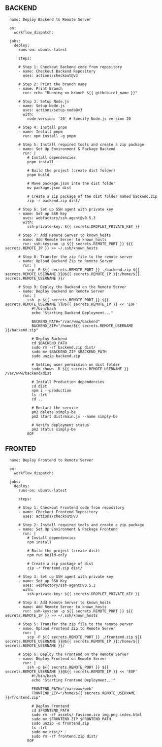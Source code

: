 BACKEND
-------

      name: Deploy Backend to Remote Server
      
      on:
        workflow_dispatch:
      
      jobs:
        deploy:
          runs-on: ubuntu-latest
      
          steps:
      
          # Step 1: Checkout Backend code from repository
          - name: Checkout Backend Repository
            uses: actions/checkout@v3
      
          # Step 2: Print the branch name
          - name: Print Branch
            run: echo "Running on branch ${{ github.ref_name }}"
      
          # Step 3: Setup Node.js
          - name: Setup Node.js
            uses: actions/setup-node@v3
            with:
              node-version: '20' # Specify Node.js version 20
      
          # Step 4: Install pnpm
          - name: Install pnpm
            run: npm install -g pnpm  
      
          # Step 5: Install required tools and create a zip package
          - name: Set Up Environment & Package Backend
            run: |     
              # Install dependencies
              pnpm install
      
              # Build the project (create dist folder)
              pnpm build
      
              # Move package.json into the dist folder
              mv package.json dist
              
              # Create a zip package of the dist folder named backend.zip
              zip -r backend.zip dist/
      
          # Step 6: Set up SSH agent with private key
          - name: Set up SSH Key
            uses: webfactory/ssh-agent@v0.5.3
            with:
              ssh-private-key: ${{ secrets.DROPLET_PRIVATE_KEY }}
      
          # Step 7: Add Remote Server to known_hosts
          - name: Add Remote Server to known_hosts
            run: ssh-keyscan -p ${{ secrets.REMOTE_PORT }} ${{ secrets.REMOTE_IP }} >> ~/.ssh/known_hosts
      
          # Step 8: Transfer the zip file to the remote server
          - name: Upload Backend Zip to Remote Server
            run: |
              scp -P ${{ secrets.REMOTE_PORT }} ./backend.zip ${{ secrets.REMOTE_USERNAME }}@${{ secrets.REMOTE_IP }}:/home/${{ secrets.REMOTE_USERNAME }}/
      
          # Step 9: Deploy the Backend on the Remote Server
          - name: Deploy Backend on Remote Server
            run: |
              ssh -p ${{ secrets.REMOTE_PORT }} ${{ secrets.REMOTE_USERNAME }}@${{ secrets.REMOTE_IP }} << 'EOF'
                #!/bin/bash
                echo "Starting Backend Deployment..."
      
                BACKEND_PATH="/var/www/backend"
                BACKEND_ZIP="/home/${{ secrets.REMOTE_USERNAME }}/backend.zip"
      
                # Deploy Backend
                cd $BACKEND_PATH
                sudo rm -rf backend.zip dist/
                sudo mv $BACKEND_ZIP $BACKEND_PATH
                sudo unzip backend.zip
                
                # Setting user permission on dist folder
                sudo chown -R ${{ secrets.REMOTE_USERNAME }} /var/www/backend/dist
                
                # Install Production dependencies
                cd dist
                npm i --production
                ls -lrt
                cd ..
      
                # Restart the service
                pm2 delete simply-be
                pm2 start dist/main.js --name simply-be
                
                # Verify deployment status
                pm2 status simply-be
              EOF
      

FRONTED
-------

      name: Deploy Frontend to Remote Server
      
      on:
        workflow_dispatch:
      
      jobs:
        deploy:
          runs-on: ubuntu-latest
      
          steps:
      
          # Step 1: Checkout Frontend code from repository
          - name: Checkout Frontend Repository
            uses: actions/checkout@v3
      
          # Step 2: Install required tools and create a zip package
          - name: Set Up Environment & Package Frontend
            run: |
              # Install dependencies
              npm install
      
              # Build the project (create dist)
              npm run build-only
      
              # Create a zip package of dist
              zip -r frontend.zip dist/
      
          # Step 3: Set up SSH agent with private key
          - name: Set up SSH Key
            uses: webfactory/ssh-agent@v0.5.3
            with:
              ssh-private-key: ${{ secrets.DROPLET_PRIVATE_KEY }}
      
          # Step 4: Add Remote Server to known_hosts
          - name: Add Remote Server to known_hosts
            run: ssh-keyscan -p ${{ secrets.REMOTE_PORT }} ${{ secrets.REMOTE_IP }} >> ~/.ssh/known_hosts
      
          # Step 5: Transfer the zip file to the remote server
          - name: Upload Frontend Zip to Remote Server
            run: |
              scp -P ${{ secrets.REMOTE_PORT }} ./frontend.zip ${{ secrets.REMOTE_USERNAME }}@${{ secrets.REMOTE_IP }}:/home/${{ secrets.REMOTE_USERNAME }}/
      
          # Step 6: Deploy the Frontend on the Remote Server
          - name: Deploy Frontend on Remote Server
            run: |
              ssh -p ${{ secrets.REMOTE_PORT }} ${{ secrets.REMOTE_USERNAME }}@${{ secrets.REMOTE_IP }} << 'EOF'
                #!/bin/bash
                echo "Starting Frontend Deployment..."
      
                FRONTEND_PATH="/var/www/web"
                FRONTEND_ZIP="/home/${{ secrets.REMOTE_USERNAME }}/frontend.zip"
      
                # Deploy Frontend
                cd $FRONTEND_PATH
                sudo rm -rf assets/ favicon.ico img.png index.html
                sudo mv $FRONTEND_ZIP $FRONTEND_PATH
                sudo unzip -o frontend.zip
                ls -lrt
                sudo mv dist/* .
                sudo rm -rf frontend.zip dist/
              EOF
